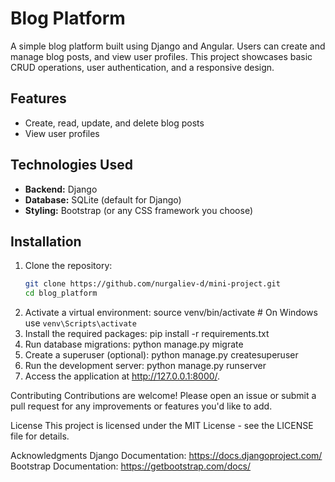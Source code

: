 # Blog Platform

A simple blog platform built using Django and Angular. Users can create and manage blog posts, and view user profiles. This project showcases basic CRUD operations, user authentication, and a responsive design.

## Features

- Create, read, update, and delete blog posts
- View user profiles

## Technologies Used

- **Backend:** Django
- **Database:** SQLite (default for Django)
- **Styling:** Bootstrap (or any CSS framework you choose)


## Installation

1. Clone the repository:
   ```bash
   git clone https://github.com/nurgaliev-d/mini-project.git
   cd blog_platform
2. Activate a virtual environment:
source venv/bin/activate  # On Windows use `venv\Scripts\activate`
3. Install the required packages:
pip install -r requirements.txt
4. Run database migrations:
python manage.py migrate
5. Create a superuser (optional):
python manage.py createsuperuser
6. Run the development server:
python manage.py runserver
7. Access the application at http://127.0.0.1:8000/.

Contributing
Contributions are welcome! Please open an issue or submit a pull request for any improvements or features you'd like to add.

License
This project is licensed under the MIT License - see the LICENSE file for details.

Acknowledgments
Django Documentation: https://docs.djangoproject.com/
Bootstrap Documentation: https://getbootstrap.com/docs/
